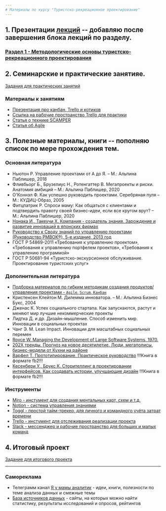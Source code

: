 ```yaml
---     
# Материалы по курсу "Туристско-рекреационное проектирование"  
---    
```

## 1. Презентации [лекций](https://github.com/SergeyZayakin/course_trd/tree/main/%D0%9B%D0%B5%D0%BA%D1%86%D0%B8%D0%B8) -- добавляю после завершения блока лекций по разделу.   
### [Раздел 1 - Методологические основы туристско-рекреационного проектирования](https://github.com/SergeyZayakin/course_trd/blob/main/%D0%9B%D0%B5%D0%BA%D1%86%D0%B8%D0%B8/%D0%A2%D1%83%D1%80%D0%B8%D1%81%D1%82%D1%81%D0%BA%D0%BE-%20%D1%80%D0%B5%D0%BA%D1%80%D0%B5%D0%B0%D1%86%D0%B8%D0%BE%D0%BD%D0%BD%D0%BE%D0%B5%20%20%D0%BF%D1%80%D0%B5%D0%BA%D1%82%D0%B8%D1%80%D0%BE%D0%B2%D0%B0%D0%BD%D0%B8%D0%B5%20%D0%A71%20%D1%821-3.pdf)    
   
## 2. Семинарские и практические занятияе.  
[Задания для практических занятий](https://github.com/SergeyZayakin/course_trd/blob/main/%D0%97%D0%B0%D0%B4%D0%B0%D0%BD%D0%B8%D0%B5%20%D0%B4%D0%BB%D1%8F%20%D0%BF%D1%80%D0%B0%D0%BA%D1%82%D0%B8%D0%BA%D1%83%D0%BC%D0%BE%D0%B2.pdf)     
### Материалы к занятиям  
* [Презентация про канбан, Trello и котиков](https://github.com/SergeyZayakin/course_trd/blob/main/%D0%9B%D0%B5%D0%BA%D1%86%D0%B8%D0%B8/Trello.pdf)    
* [Ссылка на рабочие пространство Trello для практики](https://trello.com/invite/b/SLQDtaTz/8d351911f71f4a0d0bd47583db1f1ad3/практическое-занятие)    
* [Статья о технике SCAMPER](https://vc.ru/life/174700-tehnika-scamper-kak-reshat-problemy-v-biznese-dazhe-esli-sovershenno-ne-umeesh-eto-delat)     
* [Статья об Agile](https://skillbox.ru/media/management/chto_takoe_agile/) 
    
## 3.  Полезные материалы, книги -- пополняю список по мере прохождения тем.   
### Основная литература
* Ньютон Р. Управление проектами от А до Я. – М.: Альпина Паблишер, 2018   
* Фливбьорг Б., Брузелиус Н., Ротенгаттер В. Мегапроекты и риски. Анатомия амбиций – М.: Альпина Паблишер, 2020   
* О'Коннэл Ф. Как успешно руководить проектами. Серебряная пуля – М.: КУДИЦ-Образ, 2005   
* Фитцпатрик Р. Спроси маму: Как общаться с клиентами и подтвердить правоту своей бизнес-идеи, если все кругом врут? – М.: Альпина Паблишер, 2020 
* [Нонака И., Такеучи Х. Компания - создатель знания. Зарождение и развитие инноваций в японских фирмах](https://drive.google.com/file/d/1M5qmH3z6ByVjqoh7x_nZ-i9dIEgwcIrn/view?usp=sharing)    
* [Руководство к Своду знаний по управлению проектами (Руководство PMBOK®), 5-е издание, 2013 год](https://drive.google.com/file/d/1aHMhPDD7OmS2C8Oad3bs57b3pf3CgK5H/view?usp=sharing)  
* ГОСТ Р 54869-2011 «Требования к управлению проектом», «Требования к управлению портфелем проектов», «Требования к управлению программой»   
* ГОСТ Р 50681-94 «Туристско-экскурсионное обслуживание. Проектирование туристских услуг»
### Дополнительная литература    
* [Подборка материалов по гибким методикам создания продуктов/ управления проектами - `Agile`, `Scrum`, `Канбан`](https://github.com/SergeyZayakin/course_trd/tree/main/%D0%9B%D0%B8%D1%82%D0%B5%D1%80%D0%B0%D1%82%D1%83%D1%80%D0%B0/%D0%93%D0%B8%D0%B1%D0%BA%D0%B8%D0%B5%20%D0%BC%D0%B5%D1%82%D0%BE%D0%B4%D1%8B)
* Кристенсен Клейтон М. Дилемма инноватора. – М.: Альпина Бизнес Букс, 2004   
* Дженас К. Успех социального стартапа. Как запускаются, растут и меняют мир лучшие некоммерческие проекты   
* Лидтка Д. и др. Дизайн-мышление. Способ изменить мир. Инновации в социальных проектах   
* Чанг Э. М. Lean Impact. Инновации для масштабных социальных перемен  
* [Royce W. Managing the Development of Large Software Systems. 1970.](https://web.archive.org/web/20160318002949/http://www.cs.umd.edu/class/spring2003/cmsc838p/Process/waterfall.pdf)      
* [202Х тренды. Прогноз на новое десятилетие. Люди, мегаполисы, бизнес-модели от Кухни на районе](https://202x.local.kitchen/)   
* [Варфел Т. Прототипирование. Практическое руководство](https://drive.google.com/file/d/1gOqzMRcZNvDmwKd-eeuCzh8ZN--sBHG_/view?usp=sharing) !!!Книга в формате fb2!!!     
* [Кесенбери У., Брукс К. Сторителлинг в проектировании интерфейсов. Как создавать истории, улучшающие дизайн](https://drive.google.com/file/d/17cPlSZZ14wztt4kURd3oPu3cKdVc3Bkx/view?usp=sharing) !!!Книга в формате fb2!!!
### Инструменты
* [Miro - инстумент для создания ментальных карт, схем и т.д.](https://miro.com/)   
* [Notion - система управления знаниями](https://www.notion.so/)    
* [Toggl  - простой тайм-трекер, для личного и командного учёта затрат времени](https://toggl.com/)   
* [Trello - инстумент для отслеживания реализации проекта](https://trello.com/)   
* [Slack - мессенджер и рабочие пространство для больших и малых команд](https://slack.com/)   
 
 ## 4. Итоговый проект   
 [Задание для итогового проекта](https://github.com/SergeyZayakin/course_trd/tree/main/%D0%98%D1%82%D0%BE%D0%B3%D0%BE%D0%B2%D1%8B%D0%B9%20%D0%BF%D1%80%D0%BE%D0%B5%D0%BA%D1%82)
  
     
         
            
---     
### Самореклама   
* Телеграмм канал [Я у мамы аналитик](https://t.me/momsanalytics) - идеи, книги, полезности по теме анализа данных и смежные темы   
* [База источников данных](https://star-origami-326.notion.site/6bccaa6957c6468a8ce1e9285e246103?v=e03d6dda45094bf6a247b898afda9e73) - cайты, на которых можно найти статистику, результаты исследований и опросов, рейтингов
